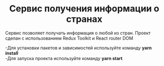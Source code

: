 <h1 align="center">Сервис получения информации о странах</h1>

Cервис позволяет получать информация о любой из стран. Проект сделан с использованием Redux Toolkit и React router DOM

-Для установки пакетов и зависимостей используйте команду <b> yarn install</b> </br>
-Для запуска проекта используйте команду <b>yarn start</b>
